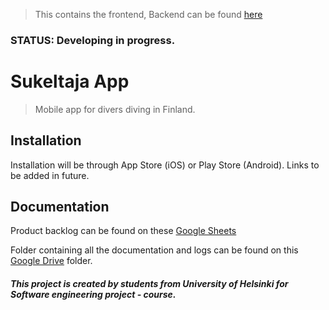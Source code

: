 >This contains the frontend, Backend can be found [here](https://github.com/Sukeltaja-App/sukeltaja-backend) 


### STATUS: Developing in progress.


# Sukeltaja App
> Mobile app for divers diving in Finland.

## Installation

Installation will be through App Store (iOS) or Play Store (Android). Links to be added in future.

## Documentation

Product backlog can be found on these [Google Sheets](https://docs.google.com/spreadsheets/d/1u03KFYHHtcJAUbRn-JUiW5gUus9soZLCMObtdGLhcyA/)   

Folder containing all the documentation and logs can be found on this [Google Drive](https://drive.google.com/drive/folders/1uOuPRkYjwMznLqBzBnsY3kqNimeE84Uz) folder.

##### This project is created by students from University of Helsinki for Software engineering project - course.
